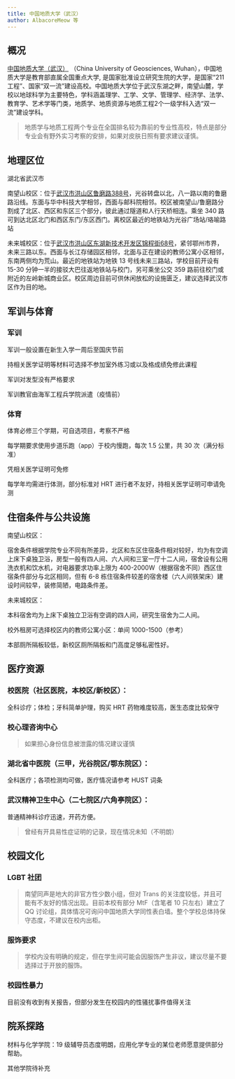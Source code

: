 ```yaml
---
title: 中国地质大学（武汉）
author: AlbacoreMeow 等
---
```


## 概况
[中国地质大学（武汉）](https://www.cug.edu.cn/) （China University of Geosciences, Wuhan），中国地质大学是教育部直属全国重点大学, 是国家批准设立研究生院的大学，是国家“211工程”、国家“双一流”建设高校。中国地质大学位于武汉东湖之畔，南望山麓，学校以地球科学为主要特色，学科涵盖理学、工学、文学、管理学、经济学、法学、教育学、艺术学等门类，地质学、地质资源与地质工程2个一级学科入选“双一流”建设学科。 
> 地质学与地质工程两个专业在全国排名较为靠前的专业性高校，特点是部分专业会有野外实习考察的安排，如果对皮肤日照有要求建议谨慎。

## 地理区位

湖北省武汉市

南望山校区：位于[武汉市洪山区鲁磨路388号](https://amap.com/place/B001B06EBF)，光谷转盘以北，八一路以南的鲁磨路沿线。东面与华中科技大学相邻，西面与邮科院相邻。校区被南望山/鲁磨路分割成了北区、西区和东区三个部分，彼此通过隧道和人行天桥相连。乘坐 340 路可到达北区北门和西区东门/东区西门。离校区最近的地铁站为光谷广场站/珞喻路站

未来城校区：位于[武汉市洪山区东湖新技术开发区锦程街68号](https://amap.com/place/B0FFGXTV88)，紧邻鄂州市界，未来三路以东。西面与长江存储园区相邻，北面与正在建设的教师公寓小区相邻，东南两侧均为荒山。最近的地铁站为地铁 13 号线未来三路站，学校目前开设有 15-30 分钟一半的接驳大巴往返地铁站与校门，另可乘坐公交 359 路前往校门或附近的左岭新城商业区。校区周边目前可供休闲放松的设施匮乏，建议选择武汉市区作为目的地。

## 军训与体育

### 军训

军训一般设置在新生入学一周后至国庆节前

持相关医学证明等材料可选择不参加室外练习或以及格成绩免修此课程

军训对发型没有严格要求

军训教官由海军工程兵学院派遣（疫情前）

### 体育

体育必修三个学期，可自选项目，考察不严格

每学期要求使用步道乐跑（app）于校内慢跑，每次 1.5 公里，共 30 次（满分标准）

凭相关医学证明可免修

每学年均需进行体测，部分标准对 HRT 进行者不友好，持相关医学证明可申请免测

## 住宿条件与公共设施

南望山校区：

宿舍条件根据学院专业不同有所差异，北区和东区住宿条件相对较好，均为有空调上床下桌独卫浴，房型一般有四人间、六人间和三室一厅十二人间，宿舍设有公用洗衣机和饮水机，对电器要求功率上限为 400-2000W（根据宿舍不同）西区住宿条件部分与北区相同，但有 6-8 栋住宿条件较差的宿舍楼（六人间铁架床）建设时间较早，装修简陋，电路条件差。

未来城校区：

本科宿舍均为上床下桌独立卫浴有空调的四人间，研究生宿舍为二人间。

校外租房可选择校区内的教师公寓小区：单间 1000-1500（参考）

本部厕所隔板较低，新校区厕所隔板和门高度足够私密性好。

## 医疗资源

### 校医院（社区医院，本校区/新校区）：

全科诊疗；体检；牙科简单护理，购买 HRT 药物难度较高，医生态度比较保守

### 校心理咨询中心

> 如果担心身份信息被泄露的情况建议谨慎

### 湖北省中医院（三甲，光谷院区/鄂东院区）：

全科医疗；各项检测均可做，医疗情况请参考 HUST 词条

### 武汉精神卫生中心（二七院区/六角亭院区）：

普通精神科诊疗迅速，开药方便。

> 曾经有开具易性症证明的记录，现在情况未知（不明朗）

## 校园文化

### LGBT 社团

> 南望同声是地大的非官方性少数小组，但对 Trans 的关注度较低，并且可能有不友好的情况出现。目前本校有部分 MtF（含笔者 10 只左右）建立了 QQ 讨论组，具体情况可询问中国地质大学同性表白墙。整个学校总体持保守态度，不建议在校内出柜。

### 服饰要求

> 学校内没有明确的规定，但在学生间可能会因服饰产生非议，建议尽量不要选择过于开放的服饰。

### 校园性暴力

目前没有收到有关报告，但部分发生在校园内的性骚扰事件值得关注

## 院系探路

材料与化学学院：19 级辅导员态度明朗，应用化学专业的某位老师愿意提供部分帮助。

其他学院待补充
